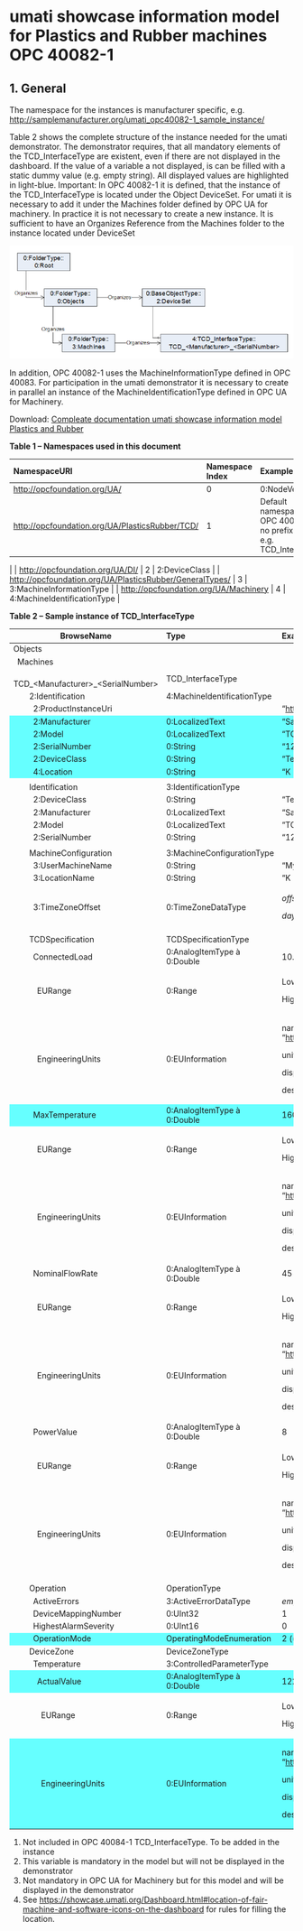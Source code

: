 <html>
<style>
    .pr_table tr:nth-child(6) { background: #66FFFF; }
    .pr_table tr:nth-child(7) { background: #66FFFF; }
    .pr_table tr:nth-child(8) { background: #66FFFF; }
    .pr_table tr:nth-child(9) { background: #66FFFF; }
    .pr_table tr:nth-child(10) { background: #66FFFF; }
    .pr_table tr:nth-child(27) { background: #66FFFF; }
    .pr_table tr:nth-child(41) { background: #66FFFF; }
    .pr_table tr:nth-child(44) { background: #66FFFF; }
    .pr_table tr:nth-child(46) { background: #66FFFF; }
</style>

# umati showcase information model for Plastics and Rubber machines OPC 40082-1

## 1. General
The namespace for the instances is manufacturer specific, e.g. http://samplemanufacturer.org/umati_opc40082-1_sample_instance/

Table 2 shows the complete structure of the instance needed for the umati demonstrator. The demonstrator requires, that all mandatory elements of the TCD_InterfaceType are existent, even if there are not displayed in the dashboard. If the value of a variable a not displayed, is can be filled with a static dummy value (e.g. empty string). All displayed values are highlighted in light-blue.
Important: In OPC 40082-1 it is defined, that the instance of the TCD_InterfaceType is located under the Object DeviceSet. For umati it is necessary to add it under the Machines folder defined by OPC UA for machinery. In practice it is not necessary to create a new instance. It is sufficient to have an Organizes Reference from the Machines folder to the instance located under DeviceSet

![OPC 40082-1 Overview](../img/PlasticsRubber/PR_40082-1_Overview.png "OPC 40082-1 Overview")

In addition, OPC 40082-1 uses the MachineInformationType defined in OPC 40083. For participation in the umati demonstrator it is necessary to create in parallel an instance of the MachineIdentificationType defined in OPC UA for Machinery.

Download: [Compleate documentation umati showcase information model Plastics and Rubber](https://github.com/umati/Showcase/tree/plasticsrubber/img/PlasticsRubber/PR_40082-1_PDF.pdf)

**Table 1 – Namespaces used in this document**

| **NamespaceURI** | **Namespace Index** | **Example** |
| :- | :- | :- |
| http://opcfoundation.org/UA/ | 0 | 0:NodeVersion |
| http://opcfoundation.org/UA/PlasticsRubber/TCD/ | 1 | Default namespace of OPC 40082-1 --> no prefix used, e.g. TCD_InterfaceType
 |
| http://opcfoundation.org/UA/DI/ | 2 | 2:DeviceClass |
| http://opcfoundation.org/UA/PlasticsRubber/GeneralTypes/ | 3 | 3:MachineInformationType |
| http://opcfoundation.org/UA/Machinery | 4 | 4:MachineIdentificationType |

**Table 2 – Sample instance of TCD_InterfaceType**
<div class=pr_table>

|**BrowseName**|**Type**|**Example Value**|**Remarks**|
| - | :- | :- | :- |
|Objects||||
|&ensp;Machines||||
|&ensp;&ensp;&ensp;TCD_&lt;Manufacturer>_&lt;SerialNumber>|TCD\_InterfaceType|||
|&ensp;&ensp;&ensp;&ensp;2:Identification|4:MachineIdentificationType||1)|
|&ensp;&ensp;&ensp;&ensp;&ensp;2:ProductInstanceUri||“http://samplemanufacturer.com/TCD1234”|2)|
|&ensp;&ensp;&ensp;&ensp;&ensp;2:Manufacturer|0:LocalizedText|“Sample Manufacturer”||
|&ensp;&ensp;&ensp;&ensp;&ensp;2:Model|0:LocalizedText|“TCD 3000”|3)|
|&ensp;&ensp;&ensp;&ensp;&ensp;2:SerialNumber|0:String|“1234”||
|&ensp;&ensp;&ensp;&ensp;&ensp;2:DeviceClass|0:String|“Temperature Control Device”||
|&ensp;&ensp;&ensp;&ensp;&ensp;4:Location|0:String|“K 14 F42/N 51.260407 E 6.744588”|3), 4)|
|||||
|&ensp;&ensp;&ensp;&ensp;Identification|3:IdentificationType|||
|&ensp;&ensp;&ensp;&ensp;&ensp;2:DeviceClass|0:String|“Temperature Control Device”||
|&ensp;&ensp;&ensp;&ensp;&ensp;2:Manufacturer|0:LocalizedText|“Sample Manufacturer”||
|&ensp;&ensp;&ensp;&ensp;&ensp;2:Model|0:LocalizedText|“TCD 3000”||
|&ensp;&ensp;&ensp;&ensp;&ensp;2:SerialNumber|0:String|“1234”||
|||||
|&ensp;&ensp;&ensp;&ensp;MachineConfiguration|3:MachineConfigurationType||2)|
|&ensp;&ensp;&ensp;&ensp;&ensp;3:UserMachineName|0:String|“My TCD”|2)|
|&ensp;&ensp;&ensp;&ensp;&ensp;3:LocationName|0:String|“K 14 F42/N 51.260407 E 6.744588”|2)|
|&ensp;&ensp;&ensp;&ensp;&ensp;3:TimeZoneOffset|0:TimeZoneDataType|<p>*offset*: 0</p><p>*daylightSavingInOffset:* true</p>|2)|
|||||
|&ensp;&ensp;&ensp;&ensp;TCDSpecification|TCDSpecificationType|||
|&ensp;&ensp;&ensp;&ensp;&ensp;ConnectedLoad|0:AnalogItemType à 0:Double|10.2|2)|
|&ensp;&ensp;&ensp;&ensp;&ensp;&ensp;EURange|0:Range|<p>Low: 0</p><p>High: 20</p>|2)|
|&ensp;&ensp;&ensp;&ensp;&ensp;&ensp;EngineeringUnits|0:EUInformation|<p>namespaceUri: “http://www.opcfoundation.org/UA/units/un/cefact”</p><p>unitId: 4937556</p><p>displayName: “kw”</p><p>description: “kilowatt”</p>|2)|
|&ensp;&ensp;&ensp;&ensp;&ensp;MaxTemperature|0:AnalogItemType à 0:Double|160||
|&ensp;&ensp;&ensp;&ensp;&ensp;&ensp;EURange|0:Range|<p>Low: 0</p><p>High: 200</p>|2)|
|&ensp;&ensp;&ensp;&ensp;&ensp;&ensp;EngineeringUnits|0:EUInformation|<p>namespaceUri: “http://www.opcfoundation.org/UA/units/un/cefact”</p><p>unitId: 4408652</p><p>displayName: “°C”</p><p>description: “degree Celsius”</p>||
|&ensp;&ensp;&ensp;&ensp;&ensp;NominalFlowRate|0:AnalogItemType à 0:Double|45|2)|
|&ensp;&ensp;&ensp;&ensp;&ensp;&ensp;EURange|0:Range|<p>Low: 0</p><p>High: 100</p>|2)|
|&ensp;&ensp;&ensp;&ensp;&ensp;&ensp;EngineeringUnits|0:EUInformation|<p>namespaceUri: “http://www.opcfoundation.org/UA/units/un/cefact”</p><p>unitId: 19506</p><p>displayName: “l/min”</p><p>description: “litre per minute”</p>|2)|
|&ensp;&ensp;&ensp;&ensp;&ensp;PowerValue|0:AnalogItemType à 0:Double|8|2)|
|&ensp;&ensp;&ensp;&ensp;&ensp;&ensp;EURange|0:Range|<p>Low: 0</p><p>High: 20</p>|2)|
|&ensp;&ensp;&ensp;&ensp;&ensp;&ensp;EngineeringUnits|0:EUInformation|<p>namespaceUri: “http://www.opcfoundation.org/UA/units/un/cefact”</p><p>unitId: 4937556</p><p>displayName: “kw”</p><p>description: “kilowatt”</p>|2)|
|||||
|&ensp;&ensp;&ensp;&ensp;Operation|OperationType|||
|&ensp;&ensp;&ensp;&ensp;&ensp;ActiveErrors|3:ActiveErrorDataType|*empty array / NULL*|2)|
|&ensp;&ensp;&ensp;&ensp;&ensp;DeviceMappingNumber|0:UInt32|1|2)|
|&ensp;&ensp;&ensp;&ensp;&ensp;HighestAlarmSeverity|0:UInt16|0|2)|
|&ensp;&ensp;&ensp;&ensp;&ensp;OperationMode|OperatingModeEnumeration|2 (= NORMAL\_OPERATION)||
|&ensp;&ensp;&ensp;&ensp;DeviceZone|DeviceZoneType|||
|&ensp;&ensp;&ensp;&ensp;&ensp;Temperature|3:ControlledParameterType|||
|&ensp;&ensp;&ensp;&ensp;&ensp;&ensp;ActualValue|0:AnalogItemType à 0:Double|122.4||
|&ensp;&ensp;&ensp;&ensp;&ensp;&ensp;&ensp;EURange|0:Range|<p>Low: 0</p><p>High: 200</p>|2)|
|&ensp;&ensp;&ensp;&ensp;&ensp;&ensp;&ensp;EngineeringUnits|0:EUInformation|<p>namespaceUri: “http://www.opcfoundation.org/UA/units/un/cefact”</p><p>unitId: 4408652</p><p>displayName: “°C”</p><p>description: “degree Celsius”</p>||

</div>

1)	Not included in OPC 40084-1 TCD_InterfaceType. To be added in the instance
2)	This variable is mandatory in the model but will not be displayed in the demonstrator
3)	Not mandatory in OPC UA for Machinery but for this model and will be displayed in the demonstrator
4)	See https://showcase.umati.org/Dashboard.html#location-of-fair-machine-and-software-icons-on-the-dashboard for rules for filling the location.


</html>

